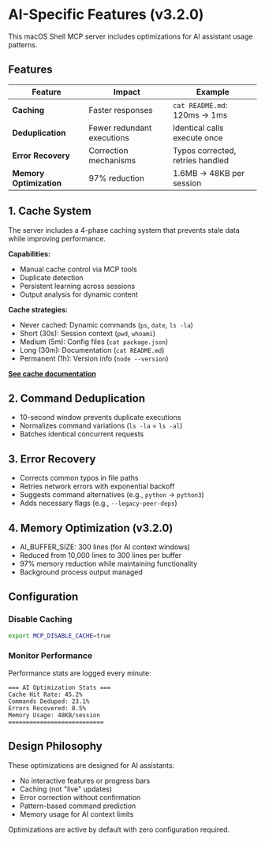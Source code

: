 # AI-Specific Features (v3.2.0)

This macOS Shell MCP server includes optimizations for AI assistant usage patterns.

## Features

| Feature | Impact | Example |
|---------|--------|---------|
| **Caching** | Faster responses | `cat README.md`: 120ms → 1ms |
| **Deduplication** | Fewer redundant executions | Identical calls execute once |
| **Error Recovery** | Correction mechanisms | Typos corrected, retries handled |
| **Memory Optimization** | 97% reduction | 1.6MB → 48KB per session |

## 1. Cache System

The server includes a 4-phase caching system that prevents stale data while improving performance.

**Capabilities:**
- Manual cache control via MCP tools
- Duplicate detection
- Persistent learning across sessions
- Output analysis for dynamic content

**Cache strategies:**
- Never cached: Dynamic commands (`ps`, `date`, `ls -la`)
- Short (30s): Session context (`pwd`, `whoami`)
- Medium (5m): Config files (`cat package.json`)
- Long (30m): Documentation (`cat README.md`)
- Permanent (1h): Version info (`node --version`)

**[See cache documentation](docs/features/CACHE_SYSTEM.md)**

## 2. Command Deduplication

- 10-second window prevents duplicate executions
- Normalizes command variations (`ls -la` = `ls -al`)
- Batches identical concurrent requests

## 3. Error Recovery

- Corrects common typos in file paths
- Retries network errors with exponential backoff
- Suggests command alternatives (e.g., `python` → `python3`)
- Adds necessary flags (e.g., `--legacy-peer-deps`)

## 4. Memory Optimization (v3.2.0)

- AI_BUFFER_SIZE: 300 lines (for AI context windows)
- Reduced from 10,000 lines to 300 lines per buffer
- 97% memory reduction while maintaining functionality
- Background process output managed

## Configuration

### Disable Caching
```bash
export MCP_DISABLE_CACHE=true
```

### Monitor Performance
Performance stats are logged every minute:
```
=== AI Optimization Stats ===
Cache Hit Rate: 45.2%
Commands Deduped: 23.1%
Errors Recovered: 8.5%
Memory Usage: 48KB/session
===========================
```

## Design Philosophy

These optimizations are designed for AI assistants:
- No interactive features or progress bars
- Caching (not "live" updates)
- Error correction without confirmation
- Pattern-based command prediction
- Memory usage for AI context limits

Optimizations are active by default with zero configuration required.
